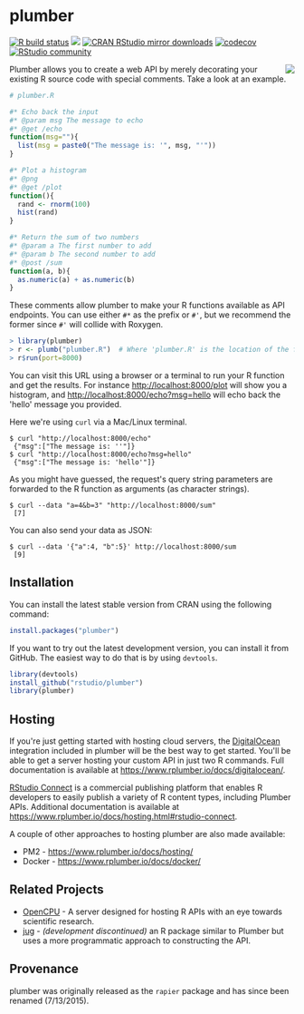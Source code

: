 # plumber

<!-- badges: start -->
[![R build status](https://github.com/rstudio/plumber/workflows/R-CMD-check/badge.svg)](https://github.com/rstudio/plumber/actions)
[![](https://www.r-pkg.org/badges/version/plumber)](https://www.r-pkg.org/pkg/plumber)
[![CRAN RStudio mirror downloads](https://cranlogs.r-pkg.org/badges/plumber?color=brightgreen)](https://www.r-pkg.org/pkg/plumber)
[![codecov](https://codecov.io/gh/trestletech/plumber/branch/master/graph/badge.svg)](https://codecov.io/gh/trestletech/plumber)
[![RStudio community](https://img.shields.io/badge/community-plumber-blue?style=social&logo=rstudio&logoColor=75AADB)](https://community.rstudio.com/tags/plumber)
<!-- badges: end -->

<img align="right" src="https://www.rplumber.io/components/images/plumber-broken.png" />

Plumber allows you to create a web API by merely decorating your existing R
source code with special comments. Take a look at an example.

```r
# plumber.R

#* Echo back the input
#* @param msg The message to echo
#* @get /echo
function(msg=""){
  list(msg = paste0("The message is: '", msg, "'"))
}

#* Plot a histogram
#* @png
#* @get /plot
function(){
  rand <- rnorm(100)
  hist(rand)
}

#* Return the sum of two numbers
#* @param a The first number to add
#* @param b The second number to add
#* @post /sum
function(a, b){
  as.numeric(a) + as.numeric(b)
}
```

These comments allow plumber to make your R functions available as API
endpoints. You can use either `#*` as the prefix or `#'`, but we recommend the
former since `#'` will collide with Roxygen.

```r
> library(plumber)
> r <- plumb("plumber.R")  # Where 'plumber.R' is the location of the file shown above
> r$run(port=8000)
```

You can visit this URL using a browser or a terminal to run your R function and
get the results. For instance
[http://localhost:8000/plot](http://localhost:8000/plot) will show you a
histogram, and
[http://localhost:8000/echo?msg=hello](http://localhost:8000/echo?msg=hello)
will echo back the 'hello' message you provided.

Here we're using `curl` via a Mac/Linux terminal.

```
$ curl "http://localhost:8000/echo"
 {"msg":["The message is: ''"]}
$ curl "http://localhost:8000/echo?msg=hello"
 {"msg":["The message is: 'hello'"]}
```

As you might have guessed, the request's query string parameters are forwarded
to the R function as arguments (as character strings).

```
$ curl --data "a=4&b=3" "http://localhost:8000/sum"
 [7]
```

You can also send your data as JSON:

```
$ curl --data '{"a":4, "b":5}' http://localhost:8000/sum
 [9]
```

## Installation

You can install the latest stable version from CRAN using the following command:

```r
install.packages("plumber")
```

If you want to try out the latest development version, you can install it from
GitHub. The easiest way to do that is by using `devtools`.

```r
library(devtools)
install_github("rstudio/plumber")
library(plumber)
```

## Hosting

If you're just getting started with hosting cloud servers, the
[DigitalOcean](https://www.digitalocean.com) integration included in plumber
will be the best way to get started. You'll be able to get a server hosting your
custom API in just two R commands. Full documentation is available at
https://www.rplumber.io/docs/digitalocean/.

[RStudio Connect](https://www.rstudio.com/products/connect/) is a commercial
publishing platform that enables R developers to easily publish a variety of R
content types, including Plumber APIs. Additional documentation is available at
https://www.rplumber.io/docs/hosting.html#rstudio-connect.

A couple of other approaches to hosting plumber are also made available:

 - PM2 - https://www.rplumber.io/docs/hosting/
 - Docker - https://www.rplumber.io/docs/docker/

## Related Projects

- [OpenCPU](https://www.opencpu.org/) - A server designed for hosting R APIs
  with an eye towards scientific research.
- [jug](http://bart6114.github.io/jug/index.html) - *(development discontinued)*
  an R package similar to Plumber but uses a more programmatic approach to
  constructing the API.

## Provenance

plumber was originally released as the `rapier` package and has since been
renamed (7/13/2015).
